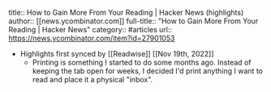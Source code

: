 title:: How to Gain More From Your Reading | Hacker News (highlights)
author:: [[news.ycombinator.com]]
full-title:: "How to Gain More From Your Reading | Hacker News"
category:: #articles
url:: https://news.ycombinator.com/item?id=27901053

- Highlights first synced by [[Readwise]] [[Nov 19th, 2022]]
	- Printing is something I started to do some months ago. Instead of keeping the tab open for weeks, I decided I'd print anything I want to read and place it a physical "inbox".